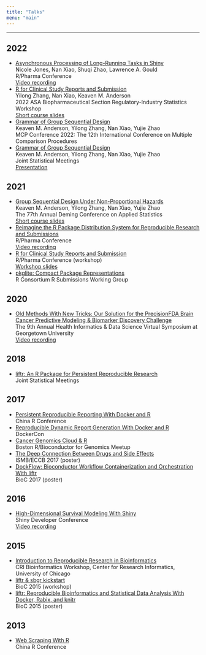 ```yaml
---
title: "Talks"
menu: "main"
---
```


*  *  *  *

## 2022

- [Asynchronous Processing of Long-Running Tasks in Shiny](https://rinpharma.com/publication/rinpharma_310/)\
  Nicole Jones, Nan Xiao, Shuqi Zhao, Lawrence A. Gould\
  R/Pharma Conference\
  [Video recording](https://www.youtube.com/watch?v=G1JVt0m9qOo)
- [R for Clinical Study Reports and Submission](https://ww2.amstat.org/meetings/biop/2022/shortcourses.cfm)\
  Yilong Zhang, Nan Xiao, Keaven M. Anderson\
  2022 ASA Biopharmaceutical Section Regulatory-Industry Statistics Workshop\
  [Short course slides](https://r4csr.org/slides/fda-workshop-slides.html)
- [Grammar of Group Sequential Design](https://keaven.github.io/talks/grammar-of-gsd-bremen/)\
  Keaven M. Anderson, Yilong Zhang, Nan Xiao, Yujie Zhao\
  MCP Conference 2022: The 12th International Conference on Multiple Comparison Procedures
- [Grammar of Group Sequential Design](https://keaven.github.io/talks/grammar-of-gsd-bremen/)\
  Keaven M. Anderson, Yilong Zhang, Nan Xiao, Yujie Zhao\
  Joint Statistical Meetings\
  [Presentation](https://ww2.amstat.org/cgi-bin/fileviewer.cfm?filename=AbstractPresentations%5Cjsm2022presentations%5C320465%2Epdf&Outputfile=320465)

## 2021

- [Group Sequential Design Under Non-Proportional Hazards](https://keaven.github.io/gsd-deming/)\
  Keaven M. Anderson, Yilong Zhang, Nan Xiao, Yujie Zhao\
  The 77th Annual Deming Conference on Applied Statistics\
  [Short course slides](https://keaven.github.io/gsd-deming/slides/)
- [Reimagine the R Package Distribution System for Reproducible Research and Submissions](https://nanx.me/talks/reimagine-rpkgs/)\
  R/Pharma Conference\
  [Video recording](https://www.youtube.com/watch?v=uqe8mFvOjUA)
- [R for Clinical Study Reports and Submission](https://r4csr.org/)\
  R/Pharma Conference (workshop)\
  [Workshop slides](https://r4csr.org/slides/workshop-slides.html)
- [pkglite: Compact Package Representations](https://nanx.me/talks/pkglite-r-consortium/)\
  R Consortium R Submissions Working Group

## 2020

- [Old Methods With New Tricks: Our Solution for the PrecisionFDA Brain Cancer Predictive Modeling & Biomarker Discovery Challenge](https://nanx.me/talks/icbi-symposium-precisionfda-nanxiao.pdf)\
  The 9th Annual Health Informatics & Data Science Virtual Symposium at Georgetown University\
  [Video recording](https://vimeo.com/645442190)

## 2018

- [liftr: An R Package for Persistent Reproducible Research](https://nanx.me/talks/jsm2018-liftr-nanxiao.pdf)\
  Joint Statistical Meetings

## 2017

- [Persistent Reproducible Reporting With Docker and R](https://nanx.me/talks/chinar2017-liftr-nanxiao.pdf)\
  China R Conference
- [Reproducible Dynamic Report Generation With Docker and R](https://nanx.me/talks/dockercon2017-liftr-nanxiao.pdf)\
  DockerCon
- [Cancer Genomics Cloud & R](https://nanx.me/talks/bioc-meetup-cgc-170112.pdf)\
  Boston R/Bioconductor for Genomics Meetup
- [The Deep Connection Between Drugs and Side Effects](https://nanx.me/posters/deep-drug-adr-poster-iscb.pdf)\
  ISMB/ECCB 2017 (poster)
- [DockFlow: Bioconductor Workflow Containerization and Orchestration With liftr](https://nanx.me/posters/dockflow-poster-bioc2017.pdf)\
  BioC 2017 (poster)

## 2016

- [High-Dimensional Survival Modeling With Shiny](https://nanx.me/talks/shinydevcon2016-lightning-nanxiao.pdf)\
  Shiny Developer Conference\
  [Video recording](https://posit.co/resources/videos/survival-modeling/)

## 2015

- [Introduction to Reproducible Research in Bioinformatics](https://nanx.me/talks/cri2015-reproducible-research-nanxiao.pdf)\
  CRI Bioinformatics Workshop, Center for Research Informatics, University of Chicago
- [liftr & sbgr kickstart](https://www.bioconductor.org/help/course-materials/2015/BioC2015/bioc2015-workshop-nanxiao.pdf)\
  BioC 2015 (workshop)
- [liftr: Reproducible Bioinformatics and Statistical Data Analysis With Docker, Rabix, and knitr](https://nanx.me/posters/liftr-poster-bioc2015.pdf)\
  BioC 2015 (poster)

## 2013

- [Web Scraping With R](https://nanx.me/talks/web-scraping-with-r-nanxiao.pdf)\
  China R Conference

<style>
.markdown ul {
  list-style: none;
  padding-left: 2.5ch;
  border-left: 1px solid var(--tw-prose-bullets);
  margin-left: 3ch;
  line-height: 1.875rem;
}

.markdown ul li a {
  font-family: var(--tw-prose-font-sans-serif);
  font-feature-settings: normal;
  font-weight: 400;
  font-size: 1.125rem;
}

.markdown ul li a:first-child {
  font-weight: 400;
  font-size: 1.25rem;
}

.markdown ul li {
  color: var(--tw-prose-captions);
  font-size: 1.125rem;
  padding: 0.5rem 0;
}
</style>
